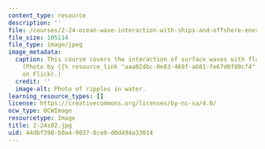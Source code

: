```yaml
---
content_type: resource
description: ''
file: /courses/2-24-ocean-wave-interaction-with-ships-and-offshore-energy-systems-13-022-spring-2002/44dbf398b0a490378ce0d0d494a33014_2-24s02.jpg
file_size: 105114
file_type: image/jpeg
image_metadata:
  caption: This course covers the interaction of surface waves with floating bodies.
    (Photo by {{% resource_link "aaa02dbc-0e83-469f-a681-fe67d0f89cf4" "hamad M" %}}
    on Flickr.)
  credit: ''
  image-alt: Photo of ripples in water.
learning_resource_types: []
license: https://creativecommons.org/licenses/by-nc-sa/4.0/
ocw_type: OCWImage
resourcetype: Image
title: 2-24s02.jpg
uid: 44dbf398-b0a4-9037-8ce0-d0d494a33014
---
```

